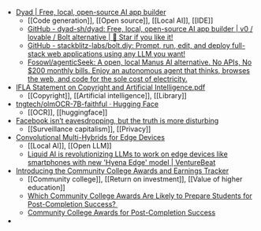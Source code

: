 - [Dyad | Free, local, open-source AI app builder](https://www.dyad.sh/)
	- [[Code generation]], [[Open source]], [[Local AI]], [[IDE]]
	- [GitHub - dyad-sh/dyad: Free, local, open-source AI app builder | v0 / lovable / Bolt alternative | 🌟 Star if you like it!](https://github.com/dyad-sh/dyad)
	- [GitHub - stackblitz-labs/bolt.diy: Prompt, run, edit, and deploy full-stack web applications using any LLM you want!](https://github.com/stackblitz-labs/bolt.diy)
	- [Fosowl/agenticSeek: A open, local Manus AI alternative. No APIs, No $200 monthly bills. Enjoy an autonomous agent that thinks, browses the web, and code for the sole cost of electricity.](https://github.com/Fosowl/agenticSeek)
- [IFLA Statement on Copyright and Artificial Intelligence.pdf](https://repository.ifla.org/server/api/core/bitstreams/0e914873-e316-49d6-a7f2-d48fbb8ed3d0/content)
	- [[Copyright]], [[Artificial intelligence]], [[Library]]
- [tngtech/olmOCR-7B-faithful · Hugging Face](https://huggingface.co/tngtech/olmOCR-7B-faithful)
	- [[OCR]], [[huggingface]]
- [Facebook isn’t eavesdropping, but the truth is more disturbing](https://newatlas.com/computers/smartphone-listening-conversations-ads-facebook/)
	- [[Surveillance capitalism]], [[Privacy]]
- [Convolutional Multi-Hybrids for Edge Devices](https://www.liquid.ai/research/convolutional-multi-hybrids-for-edge-devices)
	- [[Local AI]], [[Open LLM]]
	- [Liquid AI is revolutionizing LLMs to work on edge devices like smartphones with new 'Hyena Edge' model | VentureBeat](https://venturebeat.com/ai/liquid-ai-is-revolutionizing-llms-to-work-on-edge-devices-like-smartphones-with-new-hyena-edge-model/)
- [Introducing the Community College Awards and Earnings Tracker](https://ccrc.tc.columbia.edu/easyblog/community-college-awards-dashboard.html)
	- [[Community college]], [[Return on investment]], [[Value of higher education]]
	- [Which Community College Awards Are Likely to Prepare Students for Post-Completion Success? ](https://ccrc.tc.columbia.edu/publications/community-college-awards-for-post-completion-success.html)
	- [Community College Awards for Post-Completion Success](https://ccrc.tc.columbia.edu/dashboard/community-college-awards-for-post-completion-success.html)
-